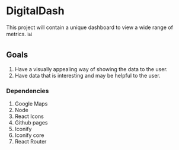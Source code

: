 # DigitalDash

This project will contain a unique dashboard to view a wide range of metrics. 📊

## Goals

1. Have a visually appealing way of showing the data to the user.
2. Have data that is interesting and may be helpful to the user.

### Dependencies

1. Google Maps
2. Node
3. React Icons
4. Github pages
5. Iconify
6. Iconify core
7. React Router
